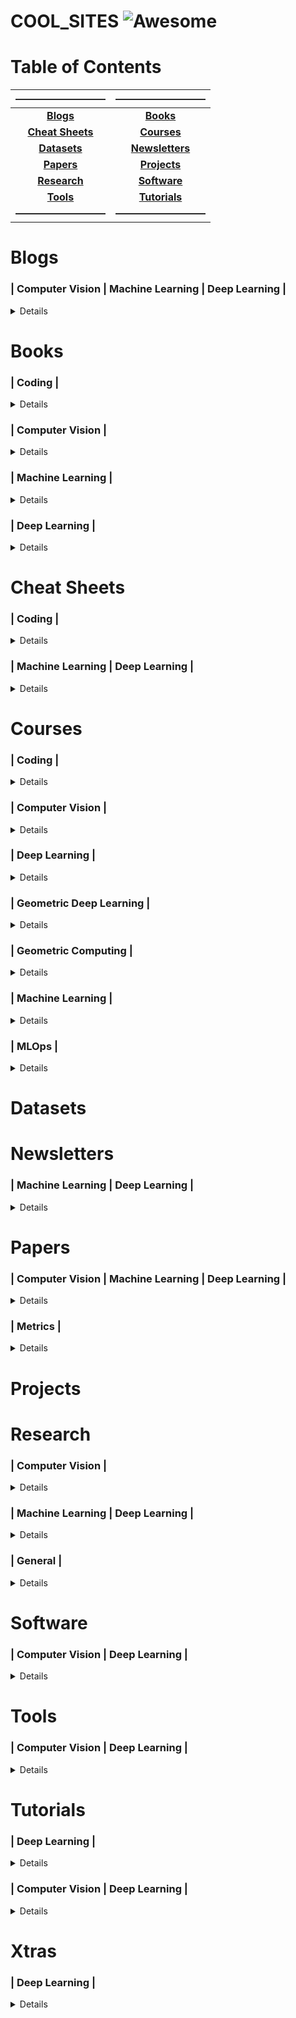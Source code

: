 # COOL_SITES ![Awesome](https://cdn.rawgit.com/sindresorhus/awesome/d7305f38d29fed78fa85652e3a63e154dd8e8829/media/badge.svg)

# Table of Contents
| ————————— | ————————— |
| :-------: | :-------: |
| **[Blogs](#blogs)** | **[Books](#books)** |
| **[Cheat Sheets](#cheat-sheets)** | **[Courses](#courses)** |
| **[Datasets](#datasets)** | **[Newsletters](#newsletters)** |
| **[Papers](#papers)** | **[Projects](#projects)** |
| **[Research](#research)** | **[Software](#software)** |
| **[Tools](#tools)** | **[Tutorials](#tutorials)** | **[Xtras](#xtras)** |
| **—————————** | **—————————** |

# Blogs
### | Computer Vision | Machine Learning | Deep Learning |
<details>

#### Academic
| Name  | Author |
| ----- | ------ |
| [Blog](https://www.robots.ox.ac.uk/~vgg/blog/) | Oxford Visual Geometry Group |
| [The BAIR Blog](https://bair.berkeley.edu/blog/) | Berkeley Artificial Intelligence Research |

#### Corporate

#### General
| Name  | Author |
| ----- | ------ |
| [Blog](http://karpathy.github.io/)  | Andrej Karpathy  |
| [Distill](https://distill.pub/) | |
| [Lil'Log](https://lilianweng.github.io/) | Lilian Weng |
| [Visualizing machine learning one concept at a time](https://jalammar.github.io/) | Jay Alammar |

#### Geometric DL
| Name  | Author | Year |
| ----- | ------ | ---- |
| [GDL BLogs](https://geometricdeeplearning.com/blogs/) | Michael Bronstein | 2021-22 |

#### Neural Fields
| Title  | Author | Year |
| ------ | ------ | ---- |
| [NeRF Explosion](https://dellaert.github.io/NeRF/) | Frank Dellaert | 2020 |
| [NeRF at ICCV](https://dellaert.github.io/NeRF21/) | Frank Dellaert | 2021 |
| [NeRF at CVPR](https://dellaert.github.io/NeRF22/) | Frank Dellaert | 2022 |
| [NeRF at NeurIPS](https://markboss.me/post/nerf_at_neurips22/) | Mark Boss | 2022 |
| [NeRF at ECCV](https://markboss.me/post/nerf_at_eccv22/) | Mark Boss | 2022 |

#### Specific Posts
| Title  | Author | Year |
| ------ | ------ | ---- |
| [A Recipe for Training Neural Networks](http://karpathy.github.io/2019/04/25/recipe/) | Andrej Karpathy | 2019 |
| [An overview of gradient descent optimization algorithms](https://ruder.io/optimizing-gradient-descent/) | Sebastian Ruder | 2016 |
| [Binary vs. Multi-Class Logistic Regression](https://chrisyeh96.github.io/2018/06/11/logistic-regression.html) | Chris Yeh | 2018 |
| [Making Deep Learning Go Brrrr From First Principles](https://horace.io/brrr_intro.html) | Horace He | 2022 |
| [Normalization in Deep Learning](https://arthurdouillard.com/post/normalization/) | Arthur Douillard | 2018 |
| [Optimization in Deep Learning: AdaGrad, RMSProp, ADAM](https://artemoppermann.com/optimization-in-deep-learning-adagrad-rmsprop-adam/) | Artem Oppermann | 2021 |
| [The Decade of Deep Learning](https://bmk.sh/2019/12/31/The-Decade-of-Deep-Learning/) | Leo Gao | 2019 |
| [Visualizing and Debugging Neural Networks](https://wandb.ai/ayush-thakur/debug-neural-nets/reports/Visualizing-and-Debugging-Neural-Networks-with-PyTorch-and-W-B--Vmlldzo2OTUzNA) | Weights & Biases | 2022 |
</details>

# Books
### | Coding |
<details>

#### C++
| Title  | Author | Year |
| ------ | ------ | ---- |
| [C++ Core Guidelines](https://isocpp.github.io/CppCoreGuidelines/CppCoreGuidelines) | Bjarne Stroustrup | 2022 |
</details>

### | Computer Vision |
<details>

| Title  | Author | Year |
| ------ | ------ | ---- |
| [Computer Vision: Algorithms and Applications](https://szeliski.org/Book/) | Richard Szeliski | 2022 |
| [Computer Vision: Models, Learning, and Inference](http://www.computervisionmodels.com/) \| [draft](http://web4.cs.ucl.ac.uk/staff/s.prince/book/book.pdf) | Simon J.D. Prince | 2012 |
</details>

### | Machine Learning |
<details>

| Title  | Author | Year |
| ------ | ------ | ---- |
| [A Machine Learning Primer](https://www.confetti.ai/assets/ml-primer/ml_primer.pdf) | Mihail Eric | 2020 |
| [Intro to Machine Learning Interviews](https://huyenchip.com/ml-interviews-book/) | Chip Huyen | 2021 |
| [Probabilistic Machine Learning: An Introduction](https://probml.github.io/pml-book/book1.html) \| [draft](https://github.com/probml/pml-book/releases/latest) | Kevin Murphy | 2022 |
| [Probabilistic Machine Learning: Advanced Topics](https://probml.github.io/pml-book/book2.html) \| [draft](https://github.com/probml/pml2-book/releases/latest) | Kevin Murphy | 2023 |
</details>

### | Deep Learning |
<details>

| Title  | Author | Year |
| ------ | ------ | ---- |
| [Deep Learning](https://www.deeplearningbook.org/) | Goodfellow et al. | 2016 |
| [Dive into Deep Learning](https://d2l.ai/) | Zhang et al. | 2022 |
| [The Principles of Deep Learning Theory](https://deeplearningtheory.com/) \| [draft](https://arxiv.org/abs/2106.10165) | Daniel A. Roberts | 2022 |
| [Understanding Deep Learning](https://udlbook.github.io/udlbook/) \| [draft](https://github.com/udlbook/udlbook/releases/download/v0.2.0/UnderstandingDeepLearning_01_10_22_C.pdf) | Simon J.D. Prince | 2022-23 |
</details>

# Cheat Sheets
### | Coding |
<details>

#### C++
| Title  | Author | Year |
| ------ | ------ | ---- |
| [C++ Quick Reference](https://github.com/utkuufuk/cpp-quick-reference) | Utku Ufuk | 2019 |
| [Learn C++ in Y Minutes](https://learnxinyminutes.com/docs/c++/) | Steven Basart | 2022 |
| [Modern C++ Features](https://github.com/AnthonyCalandra/modern-cpp-features) | Anthony Calandra | 2022 |
| [The Pitchfork Layout (PFL)](https://api.csswg.org/bikeshed/?force=1&url=https://raw.githubusercontent.com/vector-of-bool/pitchfork/develop/data/spec.bs) | Colby Pike | 2022 |

#### Python
| Title  | Author | Year |
| ------ | ------ | ---- |
| [Learn Python in Y Minutes](https://learnxinyminutes.com/docs/python/) | Louie Dinh | 2022 |
| [Python Cheat Sheet](https://github.com/AbdulMalikDev/PythonCheatSheet) | Abdul Malik | 2022 |
| [Python CP Cheatsheet](https://github.com/peterlamar/python-cp-cheatsheet) | Peter Lamar | 2022 |
| [Python Leetcode](https://github.com/shiwentao00/Python-leetcode) | Wentao Shi | 2022 |
</details>

### | Machine Learning | Deep Learning |
<details>

| Title  | Author | Year |
| ------ | ------ | ---- |
| [VIP Cheatsheets](https://stanford.edu/~shervine/teaching/) | Shervine Amidi | 2019-20 |
</details>

# Courses
### | Coding |
<details>

#### C++
| Name | Materials | Author | Year |
| ---- | --------- | ------ | ---- |
| Before you C++ | [YouTube](https://www.youtube.com/playlist?list=PLwhKb0RIaIS2fjnHL1qkyGACJAYNZJtke) | Code for yourself | 2022 |
| C++ for yourself | [YouTube](https://www.youtube.com/playlist?list=PLwhKb0RIaIS1sJkejUmWj-0lk7v_xgCuT) | Code for yourself | 2022 |

#### Data Structures & Algorithms
| Name | Materials | Author | Year |
| ---- | --------- | ------ | ---- |
| [MIT 6.006: Introduction to Algorithms](https://ocw.mit.edu/courses/6-006-introduction-to-algorithms-spring-2020/) | [Videos](https://ocw.mit.edu/courses/6-006-introduction-to-algorithms-spring-2020/video_galleries/lecture-videos/) | Erik Demaine | 2020 |
| [MIT 6.851: Advanced Data Structures](http://courses.csail.mit.edu/6.851/spring21/) | | Erik Demaine | 2021 |

#### General
| Name | Materials | Author | Year |
| ---- | --------- | ------ | ---- |
| [Missing Semester](https://missing.csail.mit.edu/) | [YouTube](https://www.youtube.com/playlist?list=PLyzOVJj3bHQuloKGG59rS43e29ro7I57J) | Anish Athalye | 2020 |
</details>

### | Computer Vision |
<details>

| Name | Materials | Author | Year |
| ---- | --------- | ------ | ---- |
| [CMU 16-385: Computer Vision](http://16385.courses.cs.cmu.edu/fall2022/home) | | Matthew O'Toole | 2022 |
| [CMU 16-623: Advanced Computer Vision Apps](http://16623.courses.cs.cmu.edu/) | | Simon Lucey | 2016 |
| NUS CS4277/CS5477 3D Computer Vision | [YouTube](https://www.youtube.com/playlist?list=PLxg0CGqViygP47ERvqHw_v7FVnUovJeaz) | Gim Hee Lee  | 2021 |
| [Stanford CS231A: Computer Vision, From 3D Reconstruction to Recognition](https://web.stanford.edu/class/cs231a/) | [Notes](https://web.stanford.edu/class/cs231a/course_notes.html) | Silvio Savarese | 2022 |
| [TUM Computer Vision II: Multiple View Geometry](https://vision.in.tum.de/teaching/ss2022/mvg2022) | [YouTube](https://www.youtube.com/playlist?list=PLTBdjV_4f-EJn6udZ34tht9EVIW7lbeo4) | Daniel Cremers | 2022 |
| [UMich EECS 442/504: Computer Vision](https://web.eecs.umich.edu/~justincj/teaching/eecs442/WI2021/) | | Justin Johnson | 2021 |
| [UMich EECS 442/504: Computer Vision](https://www.eecs.umich.edu/courses/eecs442-ahowens/fa22/) | | Andrew Owens | 2022 |
| [Uni Tuebingen Computer Vision](https://uni-tuebingen.de/fakultaeten/mathematisch-naturwissenschaftliche-fakultaet/fachbereiche/informatik/lehrstuehle/autonomous-vision/lectures/computer-vision/) | [Notes](https://drive.google.com/file/d/1J4jA3wAteiChtSAdGgd_2PaWklabBsek/view) \| [YouTube](https://www.youtube.com/playlist?list=PL05umP7R6ij35L2MHGzis8AEHz7mg381_) | Andreas Geiger | 2022 |
| [Uni Tuebingen Self-Driving Cars](https://uni-tuebingen.de/fakultaeten/mathematisch-naturwissenschaftliche-fakultaet/fachbereiche/informatik/lehrstuehle/autonomous-vision/lectures/self-driving-cars/) | [YouTube](https://www.youtube.com/playlist?list=PL05umP7R6ij321zzKXK6XCQXAaaYjQbzr) | Andreas Geiger | 2022 |
</details>

### | Deep Learning |
<details>

#### for 3D
| Name | Materials | Author | Year |
| ---- | --------- | ------ | ---- |
| [CMU 16-824: Visual Learning and Recognition](https://visual-learning.cs.cmu.edu/schedule.html) | | Jun-Yan Zhu | 2022 |
| [CMU 16-889: Learning for 3D Vision](https://learning3d.github.io/index.html) | | Shubham Tulsiani | 2022 |
| [ETHZ Deep Learning for Computer Vision: Seminal Work](https://www.cvg.ethz.ch/teaching/dlseminar/) | | Dr. Iro Armeni | 2022 |
| [MIT Machine Learning for Inverse Graphics](https://www.scenerepresentations.org/courses/inverse-graphics/) | | Vincent Sitzmann | 2022 |
| [Stanford CS348I: Computer Graphics in the Era of AI](http://cs348i.stanford.edu/) | | C. Karen Liu | 2021 |
| [UC San Diego Machine Learning Meets Geometry](https://haosulab.github.io/ml-meets-geometry/WI22/index.html) | | Hao Su | 2022 |

#### for Coders
| Name | Materials | Author | Year |
| ---- | --------- | ------ | ---- |
| [Practical Deep Learning for Coders](https://course.fast.ai/) | [YouTube](https://www.youtube.com/playlist?list=PLfYUBJiXbdtSvpQjSnJJ_PmDQB_VyT5iU) | fast.ai | 2022 |
| [From Deep Learning Foundations to Stable Diffusion](https://www.fast.ai/posts/part2-2022.html) | | fast.ai | 2022 |

#### for CV
| Name | Materials | Author | Year |
| ---- | --------- | ------ | ---- |
| [MIT Advances in Computer Vision](https://www.scenerepresentations.org/courses/6869-advances/) | | Vincent Sitzmann | 2023 |
| [Stanford CS231n: Deep Learning for Computer Vision](http://cs231n.stanford.edu/) | [Notes](https://cs231n.github.io/) \| [YouTube](https://www.youtube.com/playlist?list=PL3FW7Lu3i5JvHM8ljYj-zLfQRF3EO8sYv) | Fei-Fei Li | 2022 |
| [UCF CAP5415: Computer Vision](https://www.crcv.ucf.edu/courses/cap5415-fall-2021/) | [YouTube](https://www.youtube.com/playlist?list=PLd3hlSJsX_IkXSinyREhlMjFvpNfpazfN) | Yogesh S Rawat | 2021 |
| [UCF CAP6412: Advanced Computer Vision](https://www.crcv.ucf.edu/courses/cap6412-spring-2022/) | | Mubarak Shah | 2022 |
| [UMich EECS 498.008/598.008: Deep Learning for Computer Vision](https://web.eecs.umich.edu/~justincj/teaching/eecs498/WI2022/) | [YouTube](https://www.youtube.com/playlist?list=PL5-TkQAfAZFbzxjBHtzdVCWE0Zbhomg7r) | Justin Johnson | 2022 |
| [University of Rennes Deep Learning for Vision](https://sif-dlv.github.io/) | | Yannis Avrithis | 2020 |
| [UW CSE 455: The Ancient Secrets of Computer Vision](https://pjreddie.com/courses/computer-vision/) | [YouTube](https://www.youtube.com/playlist?list=PLjMXczUzEYcHvw5YYSU92WrY8IwhTuq7p) | Joseph Redmon | 2018 |
| [WAIC Deep Learning for Computer Vision: Fundamentals and Applications](https://dl4cv.github.io/) | [YouTube](https://www.youtube.com/playlist?list=PL_Z2_U9MIJdNgFM7-f2fZ9ZxjVRP_jhJv) | Assaf Shocher | 2021 |

#### for NLP
| Name | Materials | Author | Year |
| ---- | --------- | ------ | ---- |
| [Stanford CS 224N: Natural Language Processing with Deep Learning](http://web.stanford.edu/class/cs224n/) | [YouTube](https://www.youtube.com/playlist?list=PLoROMvodv4rOSH4v6133s9LFPRHjEmbmJ) | Chris Manning | 2022 |

#### General
| Name | Materials | Author | Year |
| ---- | --------- | ------ | ---- |
| [CMU 10-414/714: Deep Learning Systems](https://dlsyscourse.org/) | [YouTube](https://www.youtube.com/channel/UC3-KIvmiIaZimgXMNt7F99g) | Tianqi Chen | 2022 |
| [CMU 11-785: Introduction to Deep Learning](https://deeplearning.cs.cmu.edu/S22/index.html) | [Notes](http://mlsp.cs.cmu.edu/people/rsingh/IDLbook.html) | Bhiksha Raj | 2022 |
| [DeepCourse](https://arthurdouillard.com/deepcourse/) | | Arthur Douillard | 2021 |
| [MIT 6.S898: Deep Learning](https://phillipi.github.io/6.s898/2021/index.html) | | Phillip Isola | 2021 |
| [MIT 6.S898: Deep Learning](https://phillipi.github.io/6.s898/) | | Phillip Isola | 2022 |
| Neural Networks: Zero to Hero | [YouTube](https://www.youtube.com/playlist?list=PLAqhIrjkxbuWI23v9cThsA9GvCAUhRvKZ) | Andrej Karpathy | 2022 |
| [Stanford CS25: Transformers United](https://web.stanford.edu/class/cs25/) | [YouTube](https://www.youtube.com/playlist?list=PLoROMvodv4rNiJRchCzutFw5ItR_Z27CM) | Div Garg | 2021 |
| [UMD CMSC 828W: Foundations of Deep Learning](https://www.cs.umd.edu/class/fall2020/cmsc828W/) | [YouTube](https://www.youtube.com/playlist?list=PLHgjs9ncvHi80UCSlSvQe-TK_uOyDv_Jf) | Soheil Feizi | 2020 |
| [Uni Tuebingen Deep Learning](https://uni-tuebingen.de/fakultaeten/mathematisch-naturwissenschaftliche-fakultaet/fachbereiche/informatik/lehrstuehle/autonomous-vision/lectures/deep-learning/) | [Notes](https://drive.google.com/file/d/16TaFr6d3eZXNkShgJJxaf6CN7xz1eOBs/view) \| [YouTube](https://www.youtube.com/playlist?list=PL05umP7R6ij3NTWIdtMbfvX7Z-4WEXRqD) | Andreas Geiger | 2021 |
| [UvA Deep Learning Course](https://uvadlc.github.io/) | | Xiantong Zhen | 2021 |
| [UvA Deep Learning II Course](https://uvadl2c.github.io/) | | Efstratios Gavves | 2022 |

#### Theory
| Name | Materials | Author | Year |
| ---- | --------- | ------ | ---- |
| [Categories for AI](https://cats.for.ai/) | YouTube | Andrew Dudzik | 2022 |
| [NYU MathsDL](https://joanbruna.github.io/MathsDL-spring18/) | | Joan Bruna | 2018|
| [NYU MathsDL](https://joanbruna.github.io/MathsDL-spring19/) | | Joan Bruna | 2019|
| [Uni Tuebingen Mathematics for Machine Learning](https://www.tml.cs.uni-tuebingen.de/teaching/2020_maths_for_ml/index.php) | [YouTube](https://www.youtube.com/playlist?list=PL05umP7R6ij1a6KdEy8PVE9zoCv6SlHRS) | Ulrike von Luxburg | 2021 |
</details>

### | Geometric Deep Learning |
<details>

| Name | Materials | Author | Year |
| ---- | --------- | ------ | ---- |
| [AMMI Geometric Deep Learning Course](https://geometricdeeplearning.com/lectures_2021/) | [proto-book](https://arxiv.org/abs/2104.13478) \| [YouTube](https://www.youtube.com/playlist?list=PLn2-dEmQeTfQ8YVuHBOvAhUlnIPYxkeu3) | Michael Bronstein | 2021 |
| [AMMI Geometric Deep Learning Course](https://geometricdeeplearning.com/lectures/) | [proto-book](https://arxiv.org/abs/2104.13478) \| [YouTube](https://www.youtube.com/playlist?list=PLn2-dEmQeTfSLXW8yXP4q_Ii58wFdxb3C) | Michael Bronstein | 2022 |
| First Italian School on Geometric Deep Learning | [YouTube](https://www.youtube.com/playlist?list=PLn2-dEmQeTfRQXLKf9Fmlk3HmReGg3YZZ) | Michael Bronstein | 2022 |
| [Stanford CS224W: Machine Learning with Graphs](http://web.stanford.edu/class/cs224w/) | [YouTube](https://www.youtube.com/playlist?list=PLoROMvodv4rPLKxIpqhjhPgdQy7imNkDn) | Jure Leskovec | 2022|
| [Standford CS468: Non-Euclidean Methods in Machine Learning](http://graphics.stanford.edu/courses/cs468-20-fall/index.html) | | Tolga Birdal | 2020 |
| [UvA: An Introduction to Group Equivariant Deep Learning](https://uvagedl.github.io/) | [Notes](https://uvagedl.github.io/GroupConvLectureNotes.pdf) \| [YouTube](https://www.youtube.com/playlist?list=PL8FnQMH2k7jzPrxqdYufoiYVHim8PyZWd) | Erik Bekkers | 2022 |
</details>

### | Geometric Computing |
<details>

| Name | Materials | Author | Year |
| ---- | --------- | ------ | ---- |
| [CMU 15-462/662: Computer Graphics](http://15462.courses.cs.cmu.edu/fall2021/) | [YouTube](https://www.youtube.com/playlist?list=PL9_jI1bdZmz2emSh0UQ5iOdT2xRHFHL7E) | Keenan Crane | 2020 |
| [CMU 15-458/858: Discrete Differential Geometry](https://brickisland.net/DDGSpring2022/) | [Notes](http://www.cs.cmu.edu/~kmcrane/Projects/DDG/paper.pdf) \| [YouTube](https://www.youtube.com/playlist?list=PL9_jI1bdZmz0hIrNCMQW1YmZysAiIYSSS) | Keenan Crane | 2022 |
| MIT 6.837: Introduction to Computer Graphics | [YouTube](https://www.youtube.com/playlist?list=PLQ3UicqQtfNtqt2yL3KgKV-yn0NEPbRVi) | Justin Solomon | 2021 |
| [MIT 6.838: Shape Analysis](http://groups.csail.mit.edu/gdpgroup/6838_spring_2021.html) | [YouTube](https://www.youtube.com/playlist?list=PLQ3UicqQtfNtUcdTMLgKSTTOiEsCw2VBW) | Justin Solomon | 2021 |
</details>

### | Machine Learning |
<details>

| Name | Materials | Author | Year |
| ---- | --------- | ------ | ---- |
| [Berkeley CS 189/289A: Introduction to Machine Learning](https://people.eecs.berkeley.edu/~jrs/189/) | [Notes](http://www.cs.berkeley.edu/~jrs/papers/machlearn.pdf) | Jonathan Shewchuk | 2022 |
| [Machine Learning University](https://mlu-explain.github.io/) | Jared Wilber | 2021-22 |
</details>

### | MLOps |
<details>

| Name | Materials | Author | Year |
| ---- | --------- | ------ | ---- |
| [Full Stack Deep Learning](https://fullstackdeeplearning.com/course/2022/) | [YouTube](https://www.youtube.com/c/FullStackDeepLearning) | Charles Frye | 2022 |
| Operationalizing Machine Learning: An Interview Study | [Paper](https://arxiv.org/abs/2209.09125) | Shreya Shankar et al. | 2022 |
| [Stanford CS 329S: Machine Learning Systems Design](https://stanford-cs329s.github.io/) | [Demo Day](https://www.youtube.com/watch?v=AZNTqytOhXk&t=12771s) | Chip Huyen | 2022 |
</details>

# Datasets

# Newsletters
### | Machine Learning | Deep Learning |
<details>

| Name | Author |
| ---- | ------ |
| [Davis Summarizes Papers](https://dblalock.substack.com/) | Davis Blalock |
| [Import AI](https://jack-clark.net/) | Jack Clark |
| [Newsletter](https://paperswithcode.com/newsletter) | Papers with Code |
| [The Batch](https://www.deeplearning.ai/the-batch/) | DeepLearning.AI |
| [The Gradient](https://thegradient.pub/) | |
</details>

# Papers
### | Computer Vision | Machine Learning | Deep Learning |
<details>

#### Aggregators
| Name | Author |
| ---- | ------ |
| [arxiv sanity lite](https://arxiv-sanity-lite.com/) | Andrej Karpathy |
| [Bird's-eye views of conference proceedings]() | Tanel Pärnamaa |
| [Deep Learning Monitor](https://deeplearn.org/) | Raphael Shu |
| [Neural Fields in Visual Computing](https://neuralfields.cs.brown.edu/index.html) | Xie et al. |
| [Recent Papers](https://papers.labml.ai/papers/recent/) | labml.ai |
| [Trending Research](https://paperswithcode.com/) | Papers with Code |
| [Zeta Alpha](https://search.zeta-alpha.com/?q=&retrieval_unit=document&sort_by=citations) | |

#### Reading Groups
| Name | Video | Author |
| ---- | ----- | ------ |
| [Paper Reading Group](https://wandb.ai/site/paper-reading-group) | [YouTube](https://www.youtube.com/playlist?list=PLD80i8An1OEG_vpqwQgwH1gIxeb9r30u5) | Weights & Biases |

#### Reading Lists
| Name | Author |
| ---- | ------ |
| [AI/ML Papers List](https://aman.ai/papers/) | Aman Chadha |
| [Anthology of Modern ML](https://github.com/dmarx/anthology-of-modern-ml) | David Marx |
| [Landmark Papers in Machine Learning](https://github.com/daturkel/learning-papers) | Dan Turkel |
| [Machine Learning at Berkeley Reading List](https://ml.berkeley.edu/reading-list/) | Chris Bender |

#### Surveys
| Title | Author | Year |
| ----- | ------ | ---- |
| [3D Vision with Transformers: A Survey](https://arxiv.org/abs/2208.04309) | Jean Lahoud | 2022 |
| [A Survey on Graph Neural Networks and Graph Transformers in Computer Vision: A Task-Oriented Perspective](https://arxiv.org/abs/2209.13232) | Chaoqi Chen | 2022 |
| [A survey on the current state of the art on deep learning 3D reconstruction](https://ieeexplore.ieee.org/document/9733639) | Bogdan Maxim | 2021 |
| [A Survey on Transformers for Point Cloud Processing: An Updated Overview](https://ieeexplore.ieee.org/document/9857927) | Jiahao Zeng | 2022 |
| [Deep learning for monocular depth estimation: A review](https://www.sciencedirect.com/science/article/abs/pii/S0925231220320014) | Yue Ming | 2021 |
| [Diffusion Models in Vision: A Survey](https://arxiv.org/abs/2209.04747) | Florinel-Alin Croitoru | 2022 |

#### With Code
| Name | Author |
| ---- | ------ |
| [Annotated PyTorch Paper Implementations](https://nn.labml.ai/) | labml.ai |
</details>

### | Metrics |
<details>

| Name | Author |
| ---- | ------ |
| [Top Publications](https://scholar.google.com/citations?view_op=top_venues&hl=en) | Google Scholar |
</details>

# Projects

# Research
### | Computer Vision |
<details>

#### Advice
| Title | Author | Year |
| ----- | ------ | ---- |
| [How to do research in Computer Vision](http://3dvision.princeton.edu/courses/COS598/2014sp/slides/lecture21_how2research.pdf) | Jianxiong Xiao | 2012 |
</details>

### | Machine Learning | Deep Learning |
<details>

#### Advice
| Title | Author | Year |
| ----- | ------ | ---- |
| [How to ML Paper - A Brief Guide](https://docs.google.com/document/d/16R1E2ExKUCP5SlXWHr-KzbVDx9DBUclra-EbU8IB-iE/edit) | Jakob Foerster | 2022 |

#### Courses
| Title | Author | Year |
| ----- | ------ | ---- |
| [Harvard CS197: AI Research Experiences](https://www.cs197.seas.harvard.edu/) | Pranav Rajpurkar | 2022 |
</details>

### | General |
<details>

#### Advice
| Title | Author | Year |
| ----- | ------ | ---- |
| [How to do good research, get it published](https://www.cs.ucr.edu/~eamonn/public/SDM_How_to_do_Research_Keogh.pdf) | Eamonn Keogh | 2012 |
</details>

# Software
### | Computer Vision | Deep Learning |
<details>

#### Neural Fields
| Name | Author | Year |
| ---- | ------ | ---- |
| [NeRF-Factory](https://github.com/kakaobrain/NeRF-Factory/) | Kakao Brain Corp. | 2022 |
| [nerfstudio](https://github.com/nerfstudio-project/nerfstudio) | Matthew Tancik | 2022 |
</details>

# Tools
### | Computer Vision | Deep Learning |
<details>

| Name | Author | Year |
| ---- | ------ | ---- |
| [PlotNeuralNet](https://github.com/HarisIqbal88/PlotNeuralNet) | Haris Iqbal | 2020 |
| [Netscope CNN Analyzer](https://dgschwend.github.io/netscope/) | David Gschwend | 2018 |
</details>

# Tutorials
### | Deep Learning |
<details>

| Title  | Video | Conference | Year |
| ------ | ----- | ---------- | ---- |
| [DeepMath](https://deepmath-conference.com/) | [YouTube](https://www.youtube.com/channel/UCamugMiftSeZo4EjdtePPyw) | DeepMath | 2018-22 |
</details>

### | Computer Vision | Deep Learning |
<details>

| Title  | Video | Conference | Year |
| ------ | ----- | ---------- | ---- |
| [Denoising Diffusion-based Generative Modeling](https://cvpr2022-tutorial-diffusion-models.github.io/) | [YouTube](https://www.youtube.com/watch?v=cS6JQpEY9cs) | CVPR | 2022 |
| [Neural Fields in Computer Vision](https://neuralfields.cs.brown.edu/cvpr22) | [YouTube](https://youtu.be/PeRRp1cFuH4) | CVPR | 2022 |
| [Vision-and-Language Pre-training](https://vlp-tutorial.github.io/) | [YouTube](https://www.youtube.com/playlist?list=PLD7HFcN7LXReStQTD5HqA8YY4iXDeh3NE) | CVPR | 2022|
</details>

# Xtras
### | Deep Learning |
<details>

| Name | Author |
| ---- | ------ |
| [Deep Learning Drizzle](https://deep-learning-drizzle.github.io/) | Mario |
| [Do You Even Learn](https://github.com/BAILOOL/DoYouEvenLearn) | Alex Bailo |
</details>
